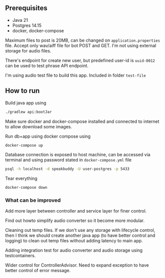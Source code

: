 ## Prerequisites

- Java 21
- Postgres 14.15
- docker, docker-compose

Maximum files to post is 20MB, can be changed on `application.properties` file.
Accept only wav/aiff file for bot POST and GET.
I'm not using external storage for audio files.

There's endpoint for create new user, but predefined user-id is `uuid-0012` can be used to test phrase API endpoint.

I'm using audio test file to build this app. Included in folder `test-file`

## How to run

Build java app using

```bash
./gradlew api:bootJar
```

Make sure docker and docker-compose installed and connected to internet to allow download some images.

Run db+app using docker compose using

```bash
docker-compose up
```

Database connection is exposed to host machine, can be accessed via terminal and using password stated in `docker-compose.yml` file

```bash
psql -h localhost -d speakbuddy -U user-postgres -p 5433  
```

Tear everything

```bash
docker-compose down
```

### What can be improved

Add more layer between controller and service layer for finer control.

Find out howto simplify audio converter so it become more modular.

Cleaning out temp files. If we don't use any storage with lifecycle control,
then I think we should create another java app (to have better control and logging)
to clean out temp files without adding latency to main app.

Adding integration test for audio converter and audio storage using testcontainers.

Wider control for ControllerAdvisor. Need to expand exception to have better control of error message.